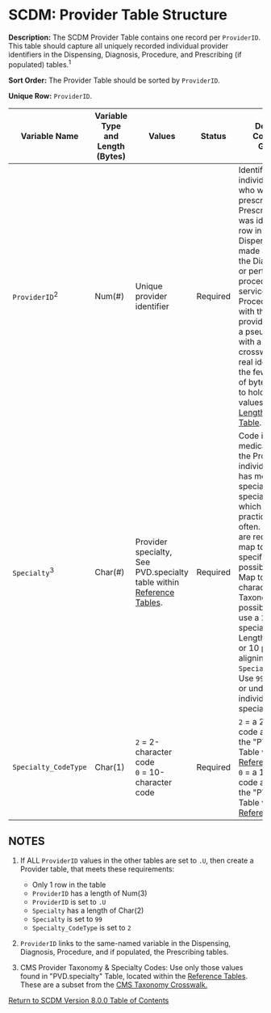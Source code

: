 # SCDM: Provider Table Structure

**Description:** The SCDM Provider Table contains one record per `ProviderID`. This table should capture all uniquely recorded individual provider identifiers in the Dispensing, Diagnosis, Procedure, and Prescribing (if populated) tables.<sup>1</sup>

**Sort Order:** The Provider Table should be sorted by `ProviderID`.

**Unique Row:** `ProviderID`.

| Variable Name | Variable Type and Length (Bytes) | Values | Status | Definition / Comments / Guideline | Example |
| --- | --- | --- | --- | --- |--- |
| `ProviderID`<sup>2</sup> | Num(#) | Unique provider identifier | Required |Identifier for the individual provider who wrote a prescription in the Prescribing table, was identified in a row in the Dispensing table, made a diagnosis in the Diagnosis table, or performed a procedure or service in the Procedure table. As with the `PatID`, the provider identifier is a pseudoidentifier with a consistent crosswalk to the real identifier. Use the fewest number of bytes necessary to hold all distinct values; see ["SAS Lengths" Reference Table](SAS_lengths_reference_table.md). | `99218766` |
| `Specialty`<sup>3</sup> | Char(#)	| Provider specialty, See PVD.specialty table within [Reference Tables](SCDM_v8.0.0_reference_tables_v1.0.0.xlsx). | Required | Code indicating the medical specialty of the Provider. If an individual provider has more than one specialty, select the specialty under which the provider practices most often. Data Partners are requested to map to the most specific description possible. That is, Map to a 10&#45;character Taxonomy Code if possible; otherwise use a 2&#45;character specialty code. Length of either 2 or 10 per row, aligning with `Specialty_CodeType`. Use `99` for unknown or undefined individual provider specialty. | `45` or `207X00000X` |
| `Specialty_CodeType`	| Char(1) | `2` = 2&#45;character code<br> `0` = 10&#45;character code | Required | `2` = a 2&#45;character code as found in the "PVD.specialty" Table within the [Reference Tables](SCDM_v8.0.0_reference_tables_v1.0.0.xlsx).<br> `0` = a 10&#45;character code as found in the  "PVD.specialty" Table within the [Reference Tables](SCDM_v8.0.0_reference_tables_v1.0.0.xlsx). | `2` |


## NOTES

1. If ALL `ProviderID` values in the other tables are set to `.U`, then create a Provider table, that meets these requirements:

   - Only 1 row in the table
   - `ProviderID` has a length of Num(3)
   - `ProviderID` is set to `.U`
   - `Specialty` has a length of Char(2)
   - `Specialty` is set to `99`
   - `Specialty_CodeType` is set to `2`

1. `ProviderID` links to the same-named variable in the Dispensing, Diagnosis, Procedure, and if populated, the Prescribing tables.
   
2. CMS Provider Taxonomy & Specialty Codes: Use only those values found in "PVD.specialty" Table, located within the [Reference Tables](SCDM_v8.0.0_reference_tables_v1.0.0.xlsx).  These are a subset from the [CMS Taxonomy Crosswalk.](https://www.cms.gov/Medicare/Provider-Enrollment-and-Certification/MedicareProviderSupEnroll/Downloads/TaxonomyCrosswalk.pdf)

[Return to SCDM Version 8.0.0 Table of Contents](800_00FM_atoc_scdm.md)

